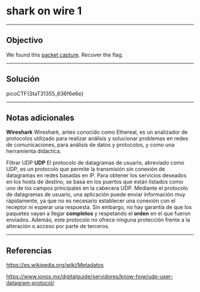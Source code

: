 # shark on wire 1


---
## Objectivo

We found this [packet capture](https://jupiter.challenges.picoctf.org/static/483e50268fe7e015c49caf51a69063d0/capture.pcap). Recover the flag.

---
## Solución

picoCTF{StaT31355_636f6e6e}

---
## Notas adicionales

**Wireshark**
Wireshark, antes conocido como Ethereal, es un analizador de protocolos utilizado para realizar análisis y solucionar problemas en redes de comunicaciones, para análisis de datos y protocolos, y como una herramienta didáctica.


Filtrar UDP
**UDP**
El protocolo de datagramas de usuario, abreviado como UDP, es un protocolo que permite la transmisión sin conexión de datagramas en redes basadas en IP. Para obtener los servicios deseados en los hosts de destino, se basa en los puertos que están listados como uno de los campos principales en la cabecera UDP.
Mediante el protocolo de datagramas de usuario, una aplicación puede enviar información muy rápidamente, ya que no es necesario establecer una conexión con el receptor ni esperar una respuesta. Sin embargo, no hay garantía de que los paquetes vayan a llegar **completos** y respetando el **orden** en el que fueron enviados. Además, este protocolo no ofrece ninguna protección frente a la alteración o acceso por parte de terceros.

---
## Referencias
https://es.wikipedia.org/wiki/Metadatos

https://www.ionos.mx/digitalguide/servidores/know-how/udp-user-datagram-protocol/